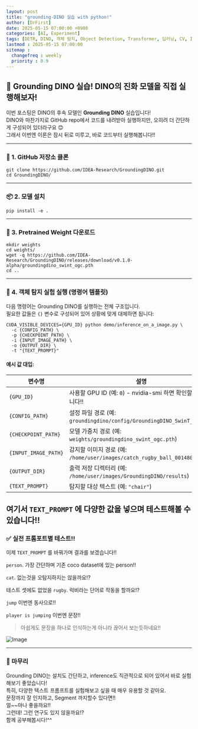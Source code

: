 ```yaml
---
layout: post
title: "grounding-DINO 실습 with python!"
author: [DrFirst]
date: 2025-05-15 07:00:00 +0900
categories: [AI, Experiment]
tags: [DETR, DINO, 객체 탐지, Object Detection, Transformer, 딥러닝, CV, ICLR, ICLR 2023, python, 파이썬 실습]
lastmod : 2025-05-15 07:00:00
sitemap :
  changefreq : weekly
  priority : 0.9
---
```


## 🦖 Grounding DINO 실습! DINO의 진화 모델을 직접 실행해보자!

이번 포스팅은 DINO의 후속 모델인 **Grounding DINO** 실습입니다!  
DINO와 마찬가지로 GitHub repo에서 코드를 내려받아 실행하지만, 오히려 더 간단하게 구성되어 있더라구요 😊  
그래서 이번엔 이론은 잠시 뒤로 미루고, 바로 코드부터 실행해봅니다!!

---

### 🧱 1. GitHub 저장소 클론

```
git clone https://github.com/IDEA-Research/GroundingDINO.git
cd GroundingDINO/
```

---

### 📦 2. 모델 설치

```
pip install -e .
```

---

### 🧊 3. Pretrained Weight 다운로드

```
mkdir weights
cd weights/
wget -q https://github.com/IDEA-Research/GroundingDINO/releases/download/v0.1.0-alpha/groundingdino_swint_ogc.pth
cd ..
```

---

### 🚀 4. 객체 탐지 실험 실행 (명령어 템플릿)

다음 명령어는 Grounding DINO를 실행하는 전체 구조입니다.  
필요한 값들은 `{}` 변수로 구성되어 있어 상황에 맞게 대체하면 됩니다:

```
CUDA_VISIBLE_DEVICES={GPU_ID} python demo/inference_on_a_image.py \
  -c {CONFIG_PATH} \
  -p {CHECKPOINT_PATH} \
  -i {INPUT_IMAGE_PATH} \
  -o {OUTPUT_DIR} \
  -t "{TEXT_PROMPT}"
```

#### 예시 값 대입:

| 변수명             | 설명 |
|------------------|------|
| `{GPU_ID}`         | 사용할 GPU ID (예: `0`) - nvidia-smi 하면 확인할수 있습니다!! |
| `{CONFIG_PATH}`    | 설정 파일 경로 (예: `groundingdino/config/GroundingDINO_SwinT_OGC.py`) |
| `{CHECKPOINT_PATH}`| 모델 가중치 경로 (예: `weights/groundingdino_swint_ogc.pth`) |
| `{INPUT_IMAGE_PATH}` | 감지할 이미지 경로 (예: `/home/user/images/catch_rugby_ball_001480.jpg`) |
| `{OUTPUT_DIR}`     | 출력 저장 디렉터리 (예: `/home/user/images/GroundingDINO/results`) |
| `{TEXT_PROMPT}`    | 탐지할 대상 텍스트 (예: `"chair"`) |

여기서 `TEXT_PROMPT` 에 다양한 값을 넣으며 테스트해볼 수 있습니다!!
---

### ✅ 실전 프롬포트별 테스트!!

이제 `TEXT_PROMPT` 를 바꿔가며 결과를 보겠습니다!!


`person`. 가장 간단하며 기존 coco dataset에 있는 person!!

`cat`. 없는것을 오탐지하지는 않을까요!?  

테스트 셋에도 없었을 `rugby`. 럭비라는 단어로 작동을 할까요!?

`jump` 이번엔 동사으로!! 


`player is jumping` 이번엔 문장!!   
> 아쉽게도 문장을 하나로 인식하는게 아니라 끊어서 보는듯하네요!!  

![Image](https://github.com/user-attachments/assets/258130cd-c187-427a-b80e-294ac701e8b7)


---

### 🎉 마무리

Grounding DINO는 설치도 간단하고, inference도 직관적으로 되어 있어서 바로 실험해보기 좋았습니다!  
특히, 다양한 텍스트 프롬프트를 실험해보고 싶을 때 매우 유용할 것 같아요.  
문장까지 잘 인지하고, Segment 까지할수 있다면!!  
얼~~마나 좋을까요!!  
그런데! 그런 연구도 있지 않을까요!?  
함께 공부해봅시다!^^  


